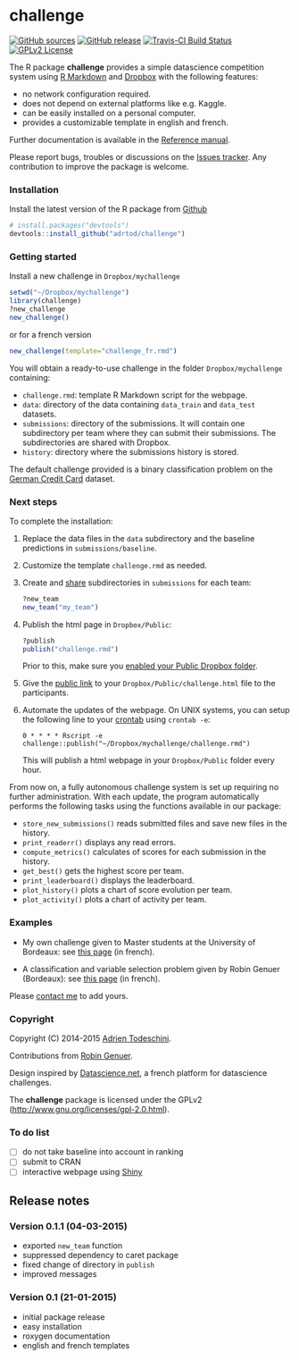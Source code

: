 challenge
=========
[![GitHub sources](https://img.shields.io/badge/View_on-Github-yellow.svg)](https://github.com/adrtod/challenge/)
[![GitHub release](https://img.shields.io/github/release/adrtod/challenge.svg)](https://github.com/adrtod/challenge/releases/latest)
[![Travis-CI Build Status](https://img.shields.io/travis/adrtod/challenge.svg)](https://travis-ci.org/adrtod/challenge)
[![GPLv2 License](http://img.shields.io/badge/license-GPLv2-blue.svg)](http://www.gnu.org/licenses/gpl-2.0.html)

The R package **challenge** provides a simple datascience competition system using [R Markdown](http://rmarkdown.rstudio.com/) 
and [Dropbox](https://www.dropbox.com/) with the following features:

- no network configuration required.
- does not depend on external platforms like e.g. Kaggle.
- can be easily installed on a personal computer.
- provides a customizable template in english and french.

Further documentation is available in the [Reference manual](http://adrtod.github.io/challenge).

Please report bugs, troubles or discussions on the [Issues tracker](https://github.com/adrtod/challenge/issues). Any contribution to improve the package is welcome.

### Installation
Install the latest version of the R package from [Github](https://github.com/adrtod/challenge)
```r
# install.packages("devtools")
devtools::install_github("adrtod/challenge")
```

### Getting started
Install a new challenge in `Dropbox/mychallenge`
```r
setwd("~/Dropbox/mychallenge")
library(challenge)
?new_challenge
new_challenge()
```

or for a french version
```r
new_challenge(template="challenge_fr.rmd")
```

You will obtain a ready-to-use challenge in the folder `Dropbox/mychallenge` containing:

- `challenge.rmd`: template R Markdown script for the webpage.
- `data`: directory of the data containing `data_train` and `data_test` datasets.
- `submissions`: directory of the submissions. It will contain one subdirectory per team
    where they can submit their submissions. The subdirectories are shared with
    Dropbox.
- `history`: directory where the submissions history is stored.

The default challenge provided is a binary classification problem on the [German Credit Card](https://archive.ics.uci.edu/ml/datasets/Statlog+(German+Credit+Data)) dataset.

### Next steps
To complete the installation:

1. Replace the data files in the `data` subdirectory and the baseline predictions in `submissions/baseline`.
2. Customize the template `challenge.rmd` as needed.
3. Create and [share](https://www.dropbox.com/en/help/19) subdirectories in `submissions` for each team:
    ```r
    ?new_team
    new_team("my_team")
    ```
    
4. Publish the html page in `Dropbox/Public`:
    ```r
    ?publish
    publish("challenge.rmd")
    ```
    Prior to this, make sure you [enabled your Public Dropbox folder](http://www.dropbox.com/enable_public_folder).

5. Give the [public link](https://www.dropbox.com/en/help/274) to your `Dropbox/Public/challenge.html` file to the participants.
    
6. Automate the updates of the webpage. On UNIX systems, you can setup the following 
    line to your [crontab](http://en.wikipedia.org/wiki/Cron) using `crontab -e`:
    ```
    0 * * * * Rscript -e challenge::publish("~/Dropbox/mychallenge/challenge.rmd")
    ```
    
    This will publish a html webpage in your `Dropbox/Public` folder every hour.
    
From now on, a fully autonomous challenge system is set up requiring no further 
administration. With each update, the program automatically performs the following
tasks using the functions available in our package:

- `store_new_submissions()` reads submitted files and save new files in the history.
- `print_readerr()` displays any read errors.
- `compute_metrics()` calculates of scores for each submission in the history.
- `get_best()` gets the highest score per team.
- `print_leaderboard()` displays the leaderboard.
- `plot_history()` plots a chart of score evolution per team.
- `plot_activity()` plots a chart of activity per team.

### Examples
- My own challenge given to Master students at the University of Bordeaux: see [this page](http://goo.gl/KRuYn0) (in french).

- A classification and variable selection problem given by Robin Genuer (Bordeaux): see [this page](https://dl.dropboxusercontent.com/u/50849929/challenge_fr.html) (in french).

Please [contact me](https://sites.google.com/site/adrientodeschini) to add yours.

### Copyright
Copyright (C) 2014-2015 [Adrien Todeschini](https://sites.google.com/site/adrientodeschini).

Contributions from [Robin Genuer](http://robin.genuer.fr/).

Design inspired by [Datascience.net](https://datascience.net/), a french platform
for datascience challenges.

The **challenge** package is licensed under the GPLv2 (http://www.gnu.org/licenses/gpl-2.0.html).

### To do list
- [ ] do not take baseline into account in ranking
- [ ] submit to CRAN
- [ ] interactive webpage using [Shiny](http://shiny.rstudio.com/)

## Release notes
### Version 0.1.1 (04-03-2015)
- exported `new_team` function
- suppressed dependency to caret package
- fixed change of directory in `publish`
- improved messages

### Version 0.1 (21-01-2015)
- initial package release
- easy installation
- roxygen documentation
- english and french templates
